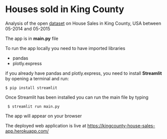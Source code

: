 # Houses sold in King County 
Analysis of the open [dataset](https://www.kaggle.com/datasets/harlfoxem/housesalesprediction) on House Sales in King County, USA between 05-2014 and 05-2015


The app is in **main.py** file

To run the app locally you need to have imported libraries
- pandas 
- plotly.express 

if you already have pandas and plotly.express, you need to install **Streamlit** by opening a terminal and run:

``` $ pip install streamlit ```

Once Streamlit has been installed you can run the main file by typing

```  $ streamlit run main.py ```

The app will appear on your browser 


The deployed web application is live at  <a href="https://kingcounty-house-sales-app.herokuapp.com/>" target="_blank">https://kingcounty-house-sales-app.herokuapp.com/</a>
